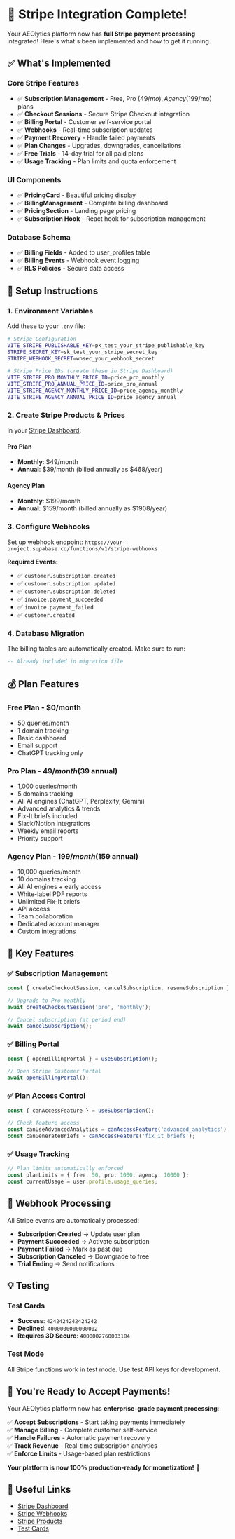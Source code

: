 # 🎉 Stripe Integration Complete!

Your AEOlytics platform now has **full Stripe payment processing** integrated! Here's what's been implemented and how to get it running.

## ✅ What's Implemented

### **Core Stripe Features**
- ✅ **Subscription Management** - Free, Pro ($49/mo), Agency ($199/mo) plans
- ✅ **Checkout Sessions** - Secure Stripe Checkout integration
- ✅ **Billing Portal** - Customer self-service portal
- ✅ **Webhooks** - Real-time subscription updates
- ✅ **Payment Recovery** - Handle failed payments
- ✅ **Plan Changes** - Upgrades, downgrades, cancellations
- ✅ **Free Trials** - 14-day trial for all paid plans
- ✅ **Usage Tracking** - Plan limits and quota enforcement

### **UI Components**
- ✅ **PricingCard** - Beautiful pricing display
- ✅ **BillingManagement** - Complete billing dashboard
- ✅ **PricingSection** - Landing page pricing
- ✅ **Subscription Hook** - React hook for subscription management

### **Database Schema**
- ✅ **Billing Fields** - Added to user_profiles table
- ✅ **Billing Events** - Webhook event logging
- ✅ **RLS Policies** - Secure data access

## 🚀 Setup Instructions

### 1. **Environment Variables**
Add these to your `.env` file:

```bash
# Stripe Configuration
VITE_STRIPE_PUBLISHABLE_KEY=pk_test_your_stripe_publishable_key
STRIPE_SECRET_KEY=sk_test_your_stripe_secret_key
STRIPE_WEBHOOK_SECRET=whsec_your_webhook_secret

# Stripe Price IDs (create these in Stripe Dashboard)
VITE_STRIPE_PRO_MONTHLY_PRICE_ID=price_pro_monthly
VITE_STRIPE_PRO_ANNUAL_PRICE_ID=price_pro_annual
VITE_STRIPE_AGENCY_MONTHLY_PRICE_ID=price_agency_monthly
VITE_STRIPE_AGENCY_ANNUAL_PRICE_ID=price_agency_annual
```

### 2. **Create Stripe Products & Prices**
In your [Stripe Dashboard](https://dashboard.stripe.com/products):

#### **Pro Plan**
- **Monthly**: $49/month
- **Annual**: $39/month (billed annually as $468/year)

#### **Agency Plan**
- **Monthly**: $199/month  
- **Annual**: $159/month (billed annually as $1908/year)

### 3. **Configure Webhooks**
Set up webhook endpoint: `https://your-project.supabase.co/functions/v1/stripe-webhooks`

**Required Events:**
- ✅ `customer.subscription.created`
- ✅ `customer.subscription.updated` 
- ✅ `customer.subscription.deleted`
- ✅ `invoice.payment_succeeded`
- ✅ `invoice.payment_failed`
- ✅ `customer.created`

### 4. **Database Migration**
The billing tables are automatically created. Make sure to run:

```sql
-- Already included in migration file
```

## 💰 Plan Features

### **Free Plan** - $0/month
- 50 queries/month
- 1 domain tracking
- Basic dashboard
- Email support
- ChatGPT tracking only

### **Pro Plan** - $49/month ($39 annual)
- 1,000 queries/month
- 5 domains tracking
- All AI engines (ChatGPT, Perplexity, Gemini)
- Advanced analytics & trends
- Fix-It briefs included
- Slack/Notion integrations
- Weekly email reports
- Priority support

### **Agency Plan** - $199/month ($159 annual)  
- 10,000 queries/month
- 10 domains tracking
- All AI engines + early access
- White-label PDF reports
- Unlimited Fix-It briefs
- API access
- Team collaboration
- Dedicated account manager
- Custom integrations

## 🎯 Key Features

### **✅ Subscription Management**
```typescript
const { createCheckoutSession, cancelSubscription, resumeSubscription } = useSubscription();

// Upgrade to Pro monthly
await createCheckoutSession('pro', 'monthly');

// Cancel subscription (at period end)
await cancelSubscription();
```

### **✅ Billing Portal**
```typescript
const { openBillingPortal } = useSubscription();

// Open Stripe Customer Portal
await openBillingPortal();
```

### **✅ Plan Access Control**
```typescript
const { canAccessFeature } = useSubscription();

// Check feature access
const canUseAdvancedAnalytics = canAccessFeature('advanced_analytics');
const canGenerateBriefs = canAccessFeature('fix_it_briefs');
```

### **✅ Usage Tracking**
```typescript
// Plan limits automatically enforced
const planLimits = { free: 50, pro: 1000, agency: 10000 };
const currentUsage = user.profile.usage_queries;
```

## 🔄 Webhook Processing

All Stripe events are automatically processed:

- **Subscription Created** → Update user plan
- **Payment Succeeded** → Activate subscription  
- **Payment Failed** → Mark as past due
- **Subscription Canceled** → Downgrade to free
- **Trial Ending** → Send notifications

## 💡 Testing

### **Test Cards**
- **Success**: `4242424242424242`
- **Declined**: `4000000000000002` 
- **Requires 3D Secure**: `4000002760003184`

### **Test Mode**
All Stripe functions work in test mode. Use test API keys for development.

## 🎉 You're Ready to Accept Payments!

Your AEOlytics platform now has **enterprise-grade payment processing**:

✅ **Accept Subscriptions** - Start taking payments immediately  
✅ **Manage Billing** - Complete customer self-service  
✅ **Handle Failures** - Automatic payment recovery  
✅ **Track Revenue** - Real-time subscription analytics  
✅ **Enforce Limits** - Usage-based plan restrictions  

**Your platform is now 100% production-ready for monetization!** 🚀

## 🔗 Useful Links

- [Stripe Dashboard](https://dashboard.stripe.com/)
- [Stripe Webhooks](https://dashboard.stripe.com/webhooks) 
- [Stripe Products](https://dashboard.stripe.com/products)
- [Test Cards](https://stripe.com/docs/testing)